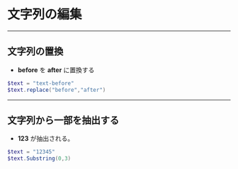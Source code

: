 # 文字列の編集  

***
## 文字列の置換  
* __before__ を __after__ に置換する
```PowerShell
$text = "text-before"
$text.replace("before","after")
```

***
## 文字列から一部を抽出する  
* __123__ が抽出される。
```PowerShell
$text = "12345"
$text.Substring(0,3)
```

